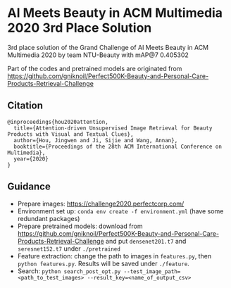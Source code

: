 # AI Meets Beauty in ACM Multimedia 2020 3rd Place Solution
3rd place solution of the Grand Challenge of AI Meets Beauty in ACM Multimedia 2020 by team NTU-Beauty with mAP@7 0.405302

Part of the codes and pretrained models are originated from https://github.com/gniknoil/Perfect500K-Beauty-and-Personal-Care-Products-Retrieval-Challenge

## Citation
```
@inproceedings{hou2020attention,
  title={Attention-driven Unsupervised Image Retrieval for Beauty Products with Visual and Textual Clues},
  author={Hou, Jingwen and Ji, Sijie and Wang, Annan},
  booktitle={Proceedings of the 28th ACM International Conference on Multimedia},
  year={2020}
}
```

## Guidance
* Prepare images: https://challenge2020.perfectcorp.com/
* Environment set up: `conda env create -f environment.yml` (have some redundant packages)
* Prepare pretrained models: download from https://github.com/gniknoil/Perfect500K-Beauty-and-Personal-Care-Products-Retrieval-Challenge and put `densenet201.t7` and `seresnet152.t7` under `./pretrained`
* Feature extraction: change the path to images in `features.py`, then `python features.py`. Results will be saved under `./feature`.
* Search: `python search_post_opt.py --test_image_path=<path_to_test_images> --result_key=<name_of_output_csv>`
